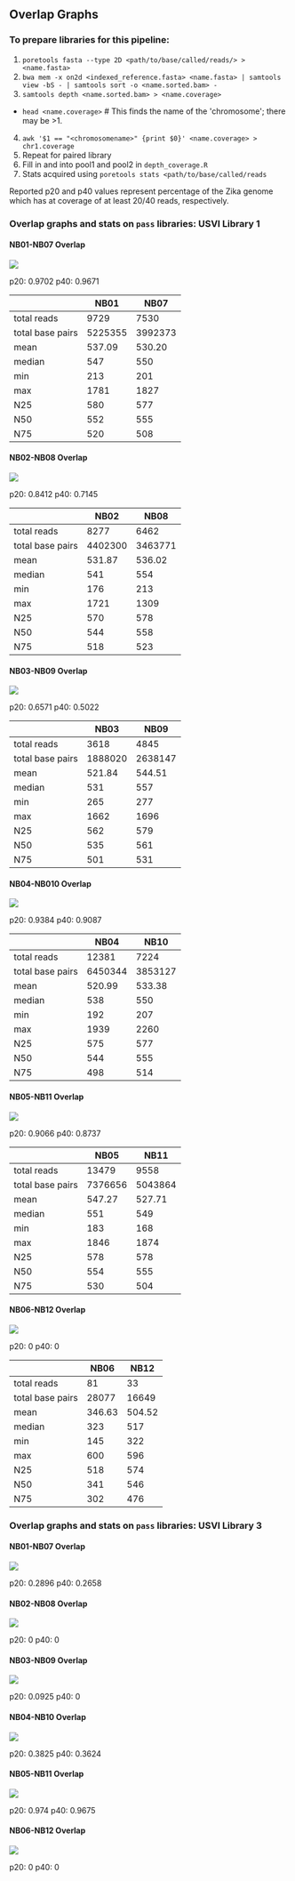 ## Overlap Graphs
### To prepare libraries for this pipeline:
1. `poretools fasta --type 2D <path/to/base/called/reads/> > <name.fasta>`
2. `bwa mem -x on2d <indexed_reference.fasta> <name.fasta> | samtools view -bS - | samtools sort -o <name.sorted.bam> -`
3. `samtools depth <name.sorted.bam> > <name.coverage>`
  - `head <name.coverage>` # This finds the name of the 'chromosome'; there may be >1.
4. `awk '$1 == "<chromosomename>" {print $0}' <name.coverage> > chr1.coverage`
5. Repeat for paired library
6. Fill in <name1> and <name2> into pool1 and pool2 in `depth_coverage.R`
7. Stats acquired using `poretools stats <path/to/base/called/reads`

Reported p20 and p40 values represent percentage of the Zika genome which has at coverage of at least 20/40 reads, respectively.

### Overlap graphs and stats on `pass` libraries: USVI Library 1
#### NB01-NB07 Overlap
![](figures/usvi-library1/Coverage-Overlap-NB01-NB07.png)

p20: 0.9702
p40: 0.9671

|                 	| NB01     	| NB07     	|
|------------------	|---------	|---------	|
| total reads      	| 9729    	| 7530    	|
| total base pairs 	| 5225355 	| 3992373 	|
| mean             	| 537.09  	| 530.20  	|
| median           	| 547     	| 550     	|
| min              	| 213     	| 201     	|
| max              	| 1781    	| 1827    	|
| N25              	| 580     	| 577     	|
| N50              	| 552     	| 555     	|
| N75              	| 520     	| 508     	|

#### NB02-NB08 Overlap
![](figures/usvi-library1/Coverage-Overlap-NB02-NB08.png)

p20: 0.8412
p40: 0.7145

|                 	| NB02     	| NB08     	|
|------------------	|---------	|---------	|
| total reads      	| 8277    	| 6462    	|
| total base pairs 	| 4402300 	| 3463771 	|
| mean             	| 531.87  	| 536.02  	|
| median           	| 541     	| 554     	|
| min              	| 176     	| 213     	|
| max              	| 1721    	| 1309    	|
| N25              	| 570     	| 578     	|
| N50              	| 544     	| 558     	|
| N75              	| 518     	| 523     	|

#### NB03-NB09 Overlap
![](figures/usvi-library1/Coverage-Overlap-NB03-NB09.png)

p20: 0.6571
p40: 0.5022

|                 	| NB03     	| NB09     	|
|------------------	|---------	|---------	|
| total reads      	| 3618    	| 4845    	|
| total base pairs 	| 1888020 	| 2638147 	|
| mean             	| 521.84  	| 544.51  	|
| median           	| 531     	| 557     	|
| min              	| 265     	| 277     	|
| max              	| 1662    	| 1696    	|
| N25              	| 562     	| 579     	|
| N50              	| 535     	| 561     	|
| N75              	| 501     	| 531     	|

#### NB04-NB010 Overlap
![](figures/usvi-library1/Coverage-Overlap-NB04-NB10.png)

p20: 0.9384
p40: 0.9087

|                 	| NB04    	| NB10    	|
|------------------	|---------	|---------	|
| total reads      	| 12381   	| 7224    	|
| total base pairs 	| 6450344 	| 3853127 	|
| mean             	| 520.99  	| 533.38  	|
| median           	| 538     	| 550     	|
| min              	| 192     	| 207     	|
| max              	| 1939    	| 2260    	|
| N25              	| 575     	| 577     	|
| N50              	| 544     	| 555     	|
| N75              	| 498     	| 514     	|

#### NB05-NB11 Overlap
![](figures/usvi-library1/Coverage-Overlap-NB05-NB11.png)

p20: 0.9066
p40: 0.8737

|                 	| NB05    	| NB11    	|
|------------------	|---------	|---------	|
| total reads      	| 13479   	| 9558    	|
| total base pairs 	| 7376656 	| 5043864 	|
| mean             	| 547.27  	| 527.71  	|
| median           	| 551     	| 549     	|
| min              	| 183     	| 168     	|
| max              	| 1846    	| 1874    	|
| N25              	| 578     	| 578     	|
| N50              	| 554     	| 555     	|
| N75              	| 530     	| 504     	|

#### NB06-NB12 Overlap
![](figures/usvi-library1/Coverage-Overlap-NB06-NB12.png)

p20: 0
p40: 0

|                 	| NB06    | NB12   	|
|------------------	|--------	|-------- |
| total reads      	| 81     	| 33     	|
| total base pairs 	| 28077  	| 16649  	|
| mean             	| 346.63 	| 504.52 	|
| median           	| 323    	| 517    	|
| min              	| 145    	| 322    	|
| max              	| 600    	| 596    	|
| N25              	| 518    	| 574    	|
| N50              	| 341    	| 546    	|
| N75              	| 302    	| 476    	|

### Overlap graphs and stats on `pass` libraries: USVI Library 3
#### NB01-NB07 Overlap
![](figures/usvi-library3/Coverage-Overlap-NB01-NB07.png)

p20: 0.2896
p40: 0.2658

#### NB02-NB08 Overlap
![](figures/usvi-library3/Coverage-Overlap-NB02-NB08.png)

p20: 0
p40: 0

#### NB03-NB09 Overlap
![](figures/usvi-library3/Coverage-Overlap-NB03-NB09.png)

p20: 0.0925
p40: 0

#### NB04-NB10 Overlap
![](figures/usvi-library3/Coverage-Overlap-NB04-NB10.png)

p20: 0.3825
p40: 0.3624

#### NB05-NB11 Overlap
![](figures/usvi-library3/Coverage-Overlap-NB05-NB11.png)

p20: 0.974
p40: 0.9675

#### NB06-NB12 Overlap
![](figures/usvi-library3/Coverage-Overlap-NB06-NB12.png)

p20: 0
p40: 0
